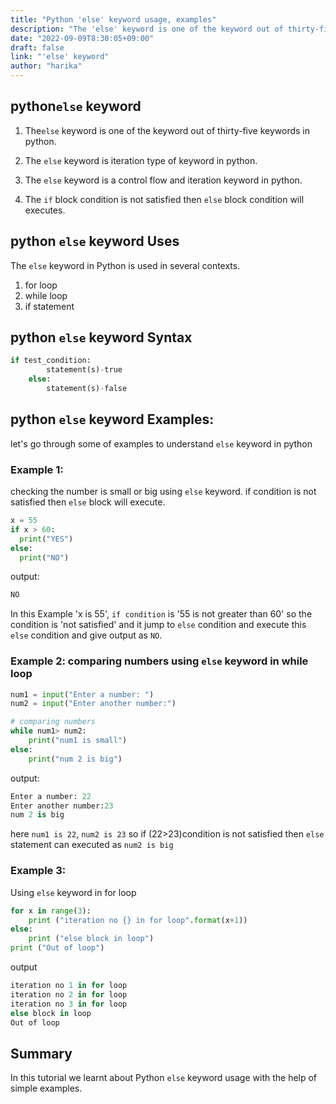 ```yaml
---
title: "Python 'else' keyword usage, examples"
description: "The 'else' keyword is one of the keyword out of thirty-five keywords in python"
date: "2022-09-09T8:30:05+09:00"
draft: false
link: "'else' keyword"
author: "harika"
---
```


## python`else` keyword

1. The`else` keyword is one of the keyword out of thirty-five keywords in python.

2. The `else` keyword is iteration type of keyword in python.

3. The `else` keyword is a control flow and iteration keyword in python.

4. The `if` block condition is not satisfied then `else` block condition will executes.

## python `else` keyword Uses

The `else` keyword in Python is used in several contexts. 
1. for loop
2. while loop
3. if statement

## python `else` keyword Syntax 

```python
if test_condition:
	    statement(s)-true
    else:
	    statement(s)-false
```

## python `else` keyword Examples:

let's go through some of examples to understand `else` keyword in python

### Example 1:
checking the number is small or big using `else` keyword. if condition is not satisfied then `else` block will execute.

```python
x = 55
if x > 60:
  print("YES")
else:
  print("NO") 
```
output:

```python
NO
```
In this Example 'x is 55',
`if condition` is '55 is not greater than 60' so the condition is 'not satisfied' and it jump to `else` condition and execute this `else` condition and give output as `NO`.


### Example 2: comparing numbers using `else` keyword in while loop

```python
num1 = input("Enter a number: ")
num2 = input("Enter another number:")

# comparing numbers 
while num1> num2:
    print("num1 is small")
else:
    print("num 2 is big")
```
output:

```python
Enter a number: 22
Enter another number:23
num 2 is big
```
here `num1 is 22`, `num2 is 23` so if (22>23)condition is not satisfied then `else` statement can executed as `num2 is big`

### Example 3:
Using `else` keyword in for loop

```python
for x in range(3):
    print ("iteration no {} in for loop".format(x+1))
else:
    print ("else block in loop")
print ("Out of loop")
```
output
```python
iteration no 1 in for loop
iteration no 2 in for loop
iteration no 3 in for loop
else block in loop
Out of loop
```

## Summary
In this tutorial we learnt about Python `else` keyword usage with the help of simple examples.

